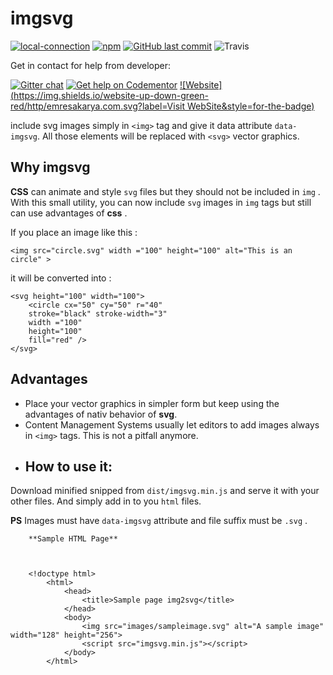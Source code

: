 

# imgsvg

[![local-connection](https://img.shields.io/npm/v/local-connection.svg?style=for-the-badge)]()
[![npm](https://img.shields.io/npm/l/local-connection.svg?style=for-the-badge)]()
[![GitHub last commit](https://img.shields.io/github/last-commit/softberry/Local-Connection.svg?style=for-the-badge)]()
![Travis](https://img.shields.io/travis/softberry/Local-Connection.svg?style=for-the-badge)

Get in contact for help from developer:

[![Gitter chat](https://badges.gitter.im/gitterHQ/gitter.png)](https://gitter.im/Local-Connection/Lobby)
[![Get help on Codementor](https://cdn.codementor.io/badges/get_help_github.svg)](https://www.codementor.io/emresakarya?utm_source=github&utm_medium=button&utm_term=emresakarya&utm_campaign=github)
[![Website](https://img.shields.io/website-up-down-green-red/http/emresakarya.com.svg?label=Visit WebSite&style=for-the-badge)](http://www.emresakarya.com/local-connection/)


include svg images simply in ``<img>`` tag and give it data attribute ``data-imgsvg``. 
All those elements will be replaced with  ``<svg>``  vector graphics. 

## Why imgsvg

**CSS** can animate and style ``svg`` files but they should not be included in ``img`` . 
With this small utility, you can now include ``svg`` images in ``img`` tags but still can use advantages of **css** .

If you place an image like this : 

``<img src="circle.svg" width ="100" height="100" alt="This is an circle" >`` 

it will be converted into :

	<svg height="100" width="100">
		<circle cx="50" cy="50" r="40" 
		stroke="black" stroke-width="3"
		width ="100" 
		height="100"
		fill="red" />
	</svg>

## Advantages

- Place your vector graphics in simpler form but keep using the advantages of nativ behavior of **svg**. 
- Content Management Systems usually let editors to add images always in ``<img>`` tags. This is not a pitfall anymore. 
- ## How to use it:

Download minified snipped from ``dist/imgsvg.min.js`` and serve it with your other files. And simply add in to you ``html`` files.

**PS** Images must  have ``data-imgsvg`` attribute and file suffix must be ``.svg`` .


		**Sample HTML Page**

        
	
	    <!doctype html>
		    <html>
			    <head>
				    <title>Sample page img2svg</title>
			    </head>
			    <body>
		            <img src="images/sampleimage.svg" alt="A sample image" width="128" height="256">
		            <script src="imgsvg.min.js"></script>
	            </body>
            </html>